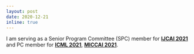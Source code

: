 ```yaml
---
layout: post
date: 2020-12-21
inline: true
---
```

I am serving as a Senior Program Committee (SPC) member for <strong><a href="https://ijcai-21.org/">IJCAI 2021</a></strong> and PC member for <strong><a href="https://icml.cc/Conferences/2021">ICML 2021</a></strong>, <strong><a href="https://miccai2021.org/en/">MICCAI 2021</a></strong>.
